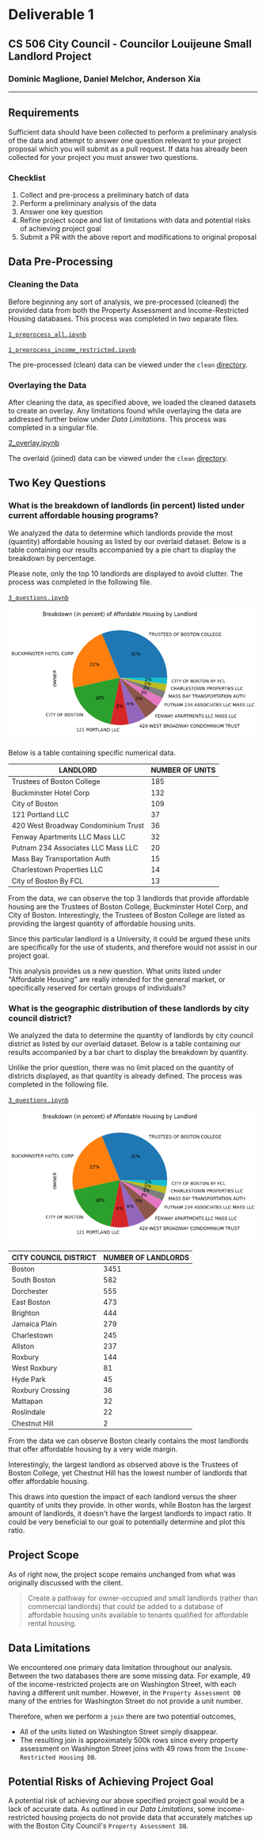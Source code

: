 # Deliverable 1

## CS 506 City Council - Councilor Louijeune Small Landlord Project

### Dominic Maglione, Daniel Melchor, Anderson Xia

---

## Requirements

Sufficient data should have been collected to perform a preliminary analysis of the data and attempt to answer one question relevant to your project proposal which you will submit as a pull request. If data has already been collected for your project you must answer two questions.

### Checklist

1. Collect and pre-process a preliminary batch of data
2. Perform a preliminary analysis of the data
3. Answer one key question
4. Refine project scope and list of limitations with data and potential risks of achieving project goal
5. Submit a PR with the above report and modifications to original proposal

## Data Pre-Processing

### Cleaning the Data

Before beginning any sort of analysis, we pre-processed (cleaned) the provided data from both the Property Assessment and Income-Restricted Housing databases. This process was completed in two separate files.

[`1_preprocess_all.ipynb`](../src/1_preprocess_all.ipynb)

[`1_preprocess_income_restricted.ipynb`](../src/1_preprocess_income_restricted.ipynb)

The pre-processed (clean) data can be viewed under the `clean` [directory](../data/clean).

### Overlaying the Data

After cleaning the data, as specified above, we loaded the cleaned datasets to create an overlay. Any limitations found while overlaying the data are addressed further below under _Data Limitations_. This process was completed in a singular file.

[2_overlay.ipynb](../src/2_overlay.ipynb)

The overlaid (joined) data can be viewed under the `clean` [directory](../data/clean).

## Two Key Questions

### What is the breakdown of landlords (in percent) listed under current affordable housing programs?

We analyzed the data to determine which landlords provide the most (quantity) affordable housing as listed by our overlaid dataset. Below is a table containing our results accompanied by a pie chart to display the breakdown by percentage.

Please note, only the top 10 landlords are displayed to avoid clutter. The process was completed in the following file.

[`3_questions.ipynb`](../src/3_questions.ipynb)

![Note, only top 10 landlords displayed](../imgs/question-1.png)

Below is a table containing specific numerical data.

| LANDLORD                            | NUMBER OF UNITS |
| ----------------------------------- | --------------- |
| Trustees of Boston College          | 185             |
| Buckminster Hotel Corp              | 132             |
| City of Boston                      | 109             |
| 121 Portland LLC                    | 37              |
| 420 West Broadway Condominium Trust | 36              |
| Fenway Apartments LLC Mass LLC      | 32              |
| Putnam 234 Associates LLC Mass LLC  | 20              |
| Mass Bay Transportation Auth        | 15              |
| Charlestown Properties LLC          | 14              |
| City of Boston By FCL               | 13              |

From the data, we can observe the top 3 landlords that provide affordable housing are the Trustees of Boston College, Buckminster Hotel Corp, and City of Boston. Interestingly, the Trustees of Boston College are listed as providing the largest quantity of affordable housing units.

Since this particular landlord is a University, it could be argued these units are specifically for the use of students, and therefore would not assist in our project goal.

This analysis provides us a new question. What units listed under "Affordable Housing" are really intended for the general market, or specifically reserved for certain groups of individuals?

### What is the geographic distribution of these landlords by city council district?

We analyzed the data to determine the quantity of landlords by city council district as listed by our overlaid dataset. Below is a table containing our results accompanied by a bar chart to display the breakdown by quantity.

Unlike the prior question, there was no limit placed on the quantity of districts displayed, as that quantity is already defined. The process was completed in the following file.

[`3_questions.ipynb`](../src/3_questions.ipynb)

![Notice how Boston has a vastly larger quantity](../imgs/question-2.png)

| CITY COUNCIL DISTRICT | NUMBER OF LANDLORDS |
| --------------------- | ------------------- |
| Boston                | 3451                |
| South Boston          | 582                 |
| Dorchester            | 555                 |
| East Boston           | 473                 |
| Brighton              | 444                 |
| Jamaica Plain         | 279                 |
| Charlestown           | 245                 |
| Allston               | 237                 |
| Roxbury               | 144                 |
| West Roxbury          | 81                  |
| Hyde Park             | 45                  |
| Roxbury Crossing      | 36                  |
| Mattapan              | 32                  |
| Roslindale            | 22                  |
| Chestnut Hill         | 2                   |

From the data we can observe Boston clearly contains the most landlords that offer affordable housing by a very wide margin.

Interestingly, the largest landlord as observed above is the Trustees of Boston College, yet Chestnut Hill has the lowest number of landlords that offer affordable housing.

This draws into question the impact of each landlord versus the sheer quantity of units they provide. In other words, while Boston has the largest amount of landlords, it doesn't have the largest landlords to impact ratio. It could be very beneficial to our goal to potentially determine and plot this ratio.

## Project Scope

As of right now, the project scope remains unchanged from what was originally discussed with the client.

> Create a pathway for owner-occupied and small landlords (rather than commercial landlords) that could be added to a database of affordable housing units available to tenants qualified for affordable rental housing.

## Data Limitations

We encountered one primary data limitation throughout our analysis. Between the two databases there are some missing data. For example, 49 of the income-restricted projects are on Washington Street, with each having a different unit number. However, in the `Property Assessment DB` many of the entries for Washington Street do not provide a unit number.

Therefore, when we perform a `join` there are two potential outcomes,

- All of the units listed on Washington Street simply disappear.
- The resulting join is approximately 500k rows since every property assessment on Washington Street joins with 49 rows from the `Income-Restricted Housing DB`.

## Potential Risks of Achieving Project Goal

A potential risk of achieving our above specified project goal would be a lack of accurate data. As outlined in our _Data Limitations_, some income-restricted housing projects do not provide data that accurately matches up with the Boston City Council's `Property Assessment DB`.
